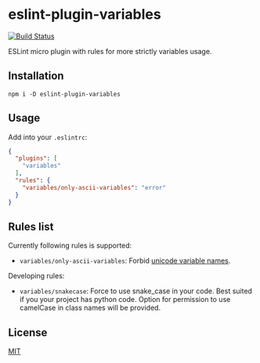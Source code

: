 eslint-plugin-variables
=================

[![Build Status](https://travis-ci.org/frsv/eslint-plugin-variables.svg?branch=master)](https://travis-ci.org/frsv/eslint-plugin-variables)

ESLint micro plugin with rules for more strictly variables usage.

Installation
------------

```npm
npm i -D eslint-plugin-variables
```

Usage
-----

Add into your `.eslintrc`:
```json
{
  "plugins": [
    "variables"
  ],
  "rules": {
    "variables/only-ascii-variables": "error"
  }
}
```

Rules list
----------

Currently following rules is supported:

  - `variables/only-ascii-variables`: Forbid [unicode variable names](https://mathiasbynens.be/notes/javascript-identifiers).

Developing rules:

  - `variables/snakecase`: Force to use snake_case in your code. Best suited if you your project has python code. Option for permission to use camelCase in class names will be provided.

License
-------
[MIT](LICENSE.md)
